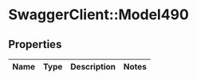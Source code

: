 # SwaggerClient::Model490

## Properties
Name | Type | Description | Notes
------------ | ------------- | ------------- | -------------

